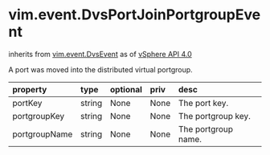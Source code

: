 vim.event.DvsPortJoinPortgroupEvent
===================================
inherits from [vim.event.DvsEvent](docs/vim.event.DvsEvent.md)
as of [vSphere API 4.0](vim.version.md#vim.version.version5)


A port was moved into the distributed virtual portgroup.

| property | type | optional | priv | desc |
|:---------|:-----|:---------|:-----|:-----|
| portKey | string | None | None | The port key. |
| portgroupKey | string | None | None | The portgroup key. |
| portgroupName | string | None | None | The portgroup name. |


